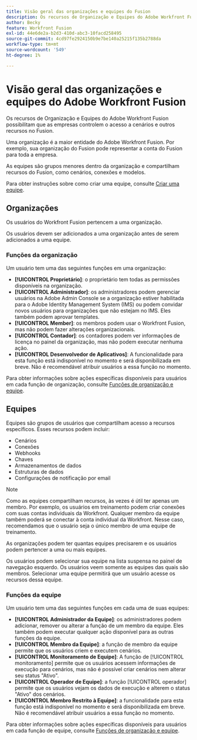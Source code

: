 ```yaml
---
title: Visão geral das organizações e equipes do Fusion
description: Os recursos de Organização e Equipes do Adobe Workfront Fusion possibilitam que as empresas controlem o acesso a cenários e outros recursos no Fusion.
author: Becky
feature: Workfront Fusion
exl-id: 44e6de2a-b2d3-410d-abc3-10facd258495
source-git-commit: 4cd97fe2924150b9e7be140a25215f135b2788da
workflow-type: tm+mt
source-wordcount: '549'
ht-degree: 1%

---
```


# Visão geral das organizações e equipes do Adobe Workfront Fusion

Os recursos de Organização e Equipes do Adobe Workfront Fusion possibilitam que as empresas controlem o acesso a cenários e outros recursos no Fusion.

Uma organização é a maior entidade do Adobe Workfront Fusion. Por exemplo, sua organização do Fusion pode representar a conta do Fusion para toda a empresa.

As equipes são grupos menores dentro da organização e compartilham recursos do Fusion, como cenários, conexões e modelos.

Para obter instruções sobre como criar uma equipe, consulte [Criar uma equipe](/help/workfront-fusion/set-up-and-manage-workfront-fusion/set-up-and-manage-orgs-and-teams/set-up-orgs-teams-and-users/create-a-team.md).

## Organizações

Os usuários do Workfront Fusion pertencem a uma organização.

Os usuários devem ser adicionados a uma organização antes de serem adicionados a uma equipe.

### Funções da organização

Um usuário tem uma das seguintes funções em uma organização:

* **[!UICONTROL Proprietário]**: o proprietário tem todas as permissões disponíveis na organização.
* **[!UICONTROL Administrador]**: os administradores podem gerenciar usuários na Adobe Admin Console se a organização estiver habilitada para o Adobe Identity Management System (IMS) ou podem convidar novos usuários para organizações que não estejam no IMS. Eles também podem aprovar templates.
* **[!UICONTROL Member]**: os membros podem usar o Workfront Fusion, mas não podem fazer alterações organizacionais.
* **[!UICONTROL Contador]**: os contadores podem ver informações de licença no painel da organização, mas não podem executar nenhuma ação.
* **[!UICONTROL Desenvolvedor de Aplicativos]**: A funcionalidade para esta função está indisponível no momento e será disponibilizada em breve. Não é recomendável atribuir usuários a essa função no momento.

Para obter informações sobre ações específicas disponíveis para usuários em cada função de organização, consulte [Funções de organização e equipe](/help/workfront-fusion/references/licenses-and-roles/organization-roles.md).

## Equipes

Equipes são grupos de usuários que compartilham acesso a recursos específicos. Esses recursos podem incluir:

* Cenários
* Conexões
* Webhooks
* Chaves
* Armazenamentos de dados
* Estruturas de dados
* Configurações de notificação por email

>[!NOTE]
>
>Como as equipes compartilham recursos, às vezes é útil ter apenas um membro. Por exemplo, os usuários em treinamento podem criar conexões com suas contas individuais da Workfront. Qualquer membro da equipe também poderá se conectar à conta individual da Workfront. Nesse caso, recomendamos que o usuário seja o único membro de uma equipe de treinamento.

As organizações podem ter quantas equipes precisarem e os usuários podem pertencer a uma ou mais equipes.

Os usuários podem selecionar sua equipe na lista suspensa no painel de navegação esquerdo. Os usuários veem somente as equipes das quais são membros. Selecionar uma equipe permitirá que um usuário acesse os recursos dessa equipe.

### Funções da equipe

Um usuário tem uma das seguintes funções em cada uma de suas equipes:

* **[!UICONTROL Administrador da Equipe]**: os administradores podem adicionar, remover ou alterar a função de um membro da equipe. Eles também podem executar qualquer ação disponível para as outras funções da equipe.
* **[!UICONTROL Membro da Equipe]**: a função de membro da equipe permite que os usuários criem e executem cenários.
* **[!UICONTROL Monitoramento de Equipe]**: A função de [!UICONTROL monitoramento] permite que os usuários acessem informações de execução para cenários, mas não é possível criar cenários nem alterar seu status &quot;Ativo&quot;.
* **[!UICONTROL Operador de Equipe]**: a função [!UICONTROL operador] permite que os usuários vejam os dados de execução e alterem o status &quot;Ativo&quot; dos cenários.
* **[!UICONTROL Membro Restrito à Equipe]**: a funcionalidade para esta função está indisponível no momento e será disponibilizada em breve. Não é recomendável atribuir usuários a essa função no momento.

Para obter informações sobre ações específicas disponíveis para usuários em cada função de equipe, consulte [Funções de organização e equipe](/help/workfront-fusion/references/licenses-and-roles/organization-roles.md).
